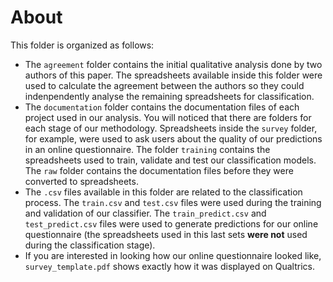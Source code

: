 # About
This folder is organized as follows:
- The `agreement` folder contains the initial qualitative analysis done by two authors of this paper. The spreadsheets available inside this folder were used to calculate the agreement between the authors so they could indenpendently analyse the remaining spreadsheets for classification.
- The `documentation` folder contains the documentation files of each project used in our analysis. You will noticed that there are folders for each stage of our methodology. Spreadsheets inside the `survey` folder, for example, were used to ask users about the quality of our predictions in an online questionnaire. The folder `training` contains the spreadsheets used to train, validate and test our classification models. The `raw` folder contains the documentation files before they were converted to spreadsheets.
- The `.csv` files available in this folder are related to the classification process. The `train.csv` and `test.csv` files were used during the training and validation of our classifier. The `train_predict.csv` and `test_predict.csv` files were used to generate predictions for our online questionnaire (the spreadsheets used in this last sets **were not** used during the classification stage). 
- If you are interested in looking how our online questionnaire looked like, `survey_template.pdf` shows exactly how it was displayed on Qualtrics. 
